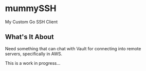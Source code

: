 # mummySSH
My Custom Go SSH Client

## What's It About
Need something that can chat with Vault for 
connecting into remote servers, specifically in AWS.

This is a work in progress...
